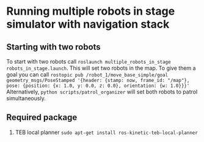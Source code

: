# Running multiple robots in stage simulator with navigation stack
## Starting with two robots 
To start with two robots call `roslaunch multiple_robots_in_stage robots_in_stage.launch`. This will set two
robots in the map.
To give them a goal you can call `rostopic pub /robot_1/move_base_simple/goal geometry_msgs/PoseStamped '{header: {stamp: now, frame_id: "/map"}, pose: {position: {x: 1.0, y: 0.0, z: 0.0}, orientation: {w: 1.0}}}'` 
Alternatively, `python scripts/patrol_organizer` will set both robots to patrol simultaneously.

## Required package
1) TEB local planner 
`sudo apt-get install ros-kinetic-teb-local-planner`
